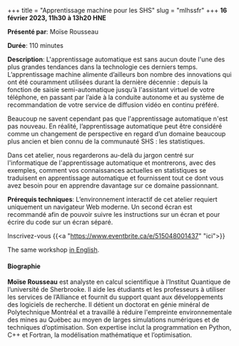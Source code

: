 +++
title = "Apprentissage machine pour les SHS"
slug = "mlhssfr"
+++
**16 février 2023, 11h30 à 13h20 HNE**

**Présenté par**: Moïse Rousseau

**Durée**: 110 minutes

**Description**: L'apprentissage automatique est sans aucun doute l'une des plus grandes tendances dans la
technologie ces derniers temps. L’apprentissage machine alimente d’ailleurs bon nombre des innovations qui ont
été couramment utilisées durant la dernière décennie : depuis la fonction de saisie semi-automatique jusqu’à
l'assistant virtuel de votre téléphone, en passant par l’aide à la conduite autonome et au système de
recommandation de votre service de diffusion vidéo en continu préféré.

Beaucoup ne savent cependant pas que l'apprentissage automatique n'est pas nouveau. En réalité,
l’apprentissage automatique peut être considéré comme un changement de perspective en regard d’un domaine
beaucoup plus ancien et bien connu de la communauté SHS : les statistiques.

Dans cet atelier, nous regarderons au-delà du jargon centré sur l'informatique de l'apprentissage automatique
et montrerons, avec des exemples, comment vos connaissances actuelles en statistiques se traduisent en
apprentissage automatique et fournissent tout ce dont vous avez besoin pour en apprendre davantage sur ce
domaine passionnant.

**Prérequis techniques**: L’environnement interactif de cet atelier requiert uniquement un navigateur Web
moderne. Un second écran est recommandé afin de pouvoir suivre les instructions sur un écran et pour écrire du
code sur un écran séparé.

Inscrivez-vous {{<a "https://www.eventbrite.ca/e/515048001437" "ici">}}

The same workshop [in English](/mlhss).

#### Biographie

**Moïse Rousseau** est analyste en calcul scientifique à l’Institut Quantique de l’université de
Sherbrooke. Il aide les étudiants et les professeurs à utiliser les services de l’Alliance et fournit du
support quant aux développements des logiciels de recherche. Il détient un doctorat en génie minéral de
Polytechnique Montréal et a travaillé à réduire l'empreinte environnementale des mines au Québec au moyen de
larges simulations numériques et de techniques d’optimisation. Son expertise inclut la programmation en
Python, C++ et Fortran, la modélisation mathématique et l’optimisation.

<!-- {{< vimeo 690948795 >}} -->
<!-- <br> -->

<!-- - [Watch this session on Vimeo](https://vimeo.com/690948795) -->
